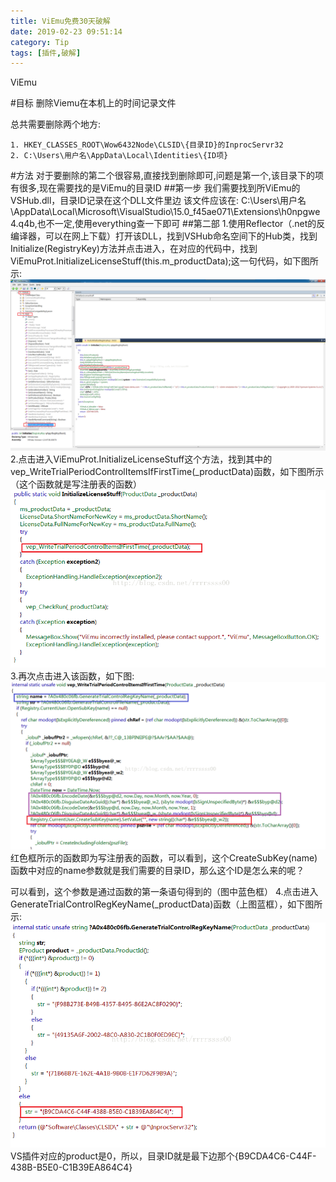 ```yaml
---
title: ViEmu免费30天破解
date: 2019-02-23 09:51:14
category: Tip
tags: [插件,破解]
---
```

ViEmu
<!--more-->

#目标
删除Viemu在本机上的时间记录文件

总共需要删除两个地方:
```
1. HKEY_CLASSES_ROOT\Wow6432Node\CLSID\{目录ID}的InprocServr32
2. C:\Users\用户名\AppData\Local\Identities\{ID项}
```
#方法
对于要删除的第二个很容易,直接找到删除即可,问题是第一个,该目录下的项有很多,现在需要找的是ViEmu的目录ID
##第一步
我们需要找到所ViEmu的VSHub.dll，目录ID记录在这个DLL文件里边
该文件应该在:
C:\Users\用户名\AppData\Local\Microsoft\VisualStudio\15.0_f45ae071\Extensions\h0npgwe4.q4b,也不一定,使用everything查一下即可
##第二部
1.使用Reflector（.net的反编译器，可以在网上下载）打开该DLL，找到VSHub命名空间下的Hub类，找到Initialize(RegistryKey)方法并点击进入，在对应的代码中，找到ViEmuProt.InitializeLicenseStuff(this.m_productData);这一句代码，如下图所示:
![](/img/Reflector.png)
2.点击进入ViEmuProt.InitializeLicenseStuff这个方法，找到其中的vep_WriteTrialPeriodControlItemsIfFirstTime(_productData)函数，如下图所示（这个函数就是写注册表的函数）
![](/img/LicenseStuff.png)
3.再次点击进入该函数，如下图:
![](/img/FirstTime.png)
红色框所示的函数即为写注册表的函数，可以看到，这个CreateSubKey(name)函数中对应的name参数就是我们需要的目录ID，那么这个ID是怎么来的呢？

可以看到，这个参数是通过函数的第一条语句得到的（图中蓝色框）
4.点击进入GenerateTrialControlRegKeyName(_productData)函数（上图蓝框），如下图所示:
![](/img/egKeyName.png)
VS插件对应的product是0，所以，目录ID就是最下边那个{B9CDA4C6-C44F-438B-B5E0-C1B39EA864C4}